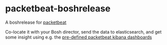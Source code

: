 # packetbeat-boshrelease
A boshrelease for [packetbeat](https://www.elastic.co/products/beats/packetbeat)

Co-locate it with your Bosh director, send the data to elasticsearch, and get some insight using e.g. the [pre-defined packetbeat kibana dashboards](https://www.elastic.co/guide/en/beats/libbeat/1.0.0/getting-started.html#load-kibana-dashboards)
